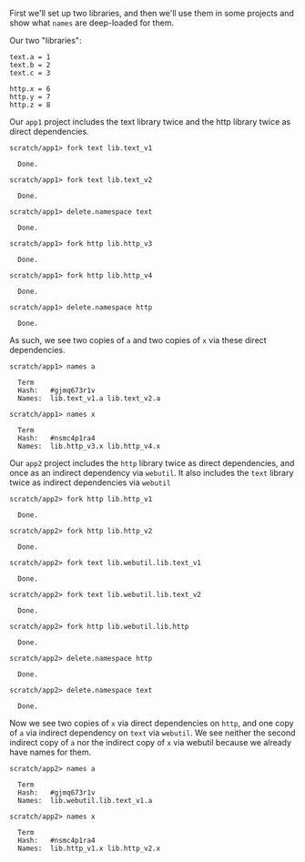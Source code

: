 First we'll set up two libraries, and then we'll use them in some projects and show what `names` are deep-loaded for them.

Our two "libraries":

``` unison :hide
text.a = 1
text.b = 2
text.c = 3

http.x = 6
http.y = 7
http.z = 8
```

Our `app1` project includes the text library twice and the http library twice as direct dependencies.

``` ucm
scratch/app1> fork text lib.text_v1

  Done.

scratch/app1> fork text lib.text_v2

  Done.

scratch/app1> delete.namespace text

  Done.

scratch/app1> fork http lib.http_v3

  Done.

scratch/app1> fork http lib.http_v4

  Done.

scratch/app1> delete.namespace http

  Done.

```

As such, we see two copies of `a` and two copies of `x` via these direct dependencies.

``` ucm
scratch/app1> names a

  Term
  Hash:   #gjmq673r1v
  Names:  lib.text_v1.a lib.text_v2.a

scratch/app1> names x

  Term
  Hash:   #nsmc4p1ra4
  Names:  lib.http_v3.x lib.http_v4.x

```

Our `app2` project includes the `http` library twice as direct dependencies, and once as an indirect dependency via `webutil`.
It also includes the `text` library twice as indirect dependencies via `webutil`

``` ucm
scratch/app2> fork http lib.http_v1

  Done.

scratch/app2> fork http lib.http_v2

  Done.

scratch/app2> fork text lib.webutil.lib.text_v1

  Done.

scratch/app2> fork text lib.webutil.lib.text_v2

  Done.

scratch/app2> fork http lib.webutil.lib.http

  Done.

scratch/app2> delete.namespace http

  Done.

scratch/app2> delete.namespace text

  Done.

```

Now we see two copies of `x` via direct dependencies on `http`, and one copy of `a` via indirect dependency on `text` via `webutil`.
We see neither the second indirect copy of `a` nor the indirect copy of `x` via webutil because we already have names for them.

``` ucm
scratch/app2> names a

  Term
  Hash:   #gjmq673r1v
  Names:  lib.webutil.lib.text_v1.a

scratch/app2> names x

  Term
  Hash:   #nsmc4p1ra4
  Names:  lib.http_v1.x lib.http_v2.x

```

